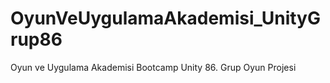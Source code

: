 # OyunVeUygulamaAkademisi_UnityGrup86
Oyun ve Uygulama Akademisi Bootcamp Unity 86. Grup Oyun Projesi
